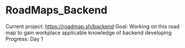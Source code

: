 # RoadMaps_Backend

Current project: https://roadmap.sh/backend
Goal: Working on this road map to gain workplace applicable knowledge of backend developing
Progress: Day 1
